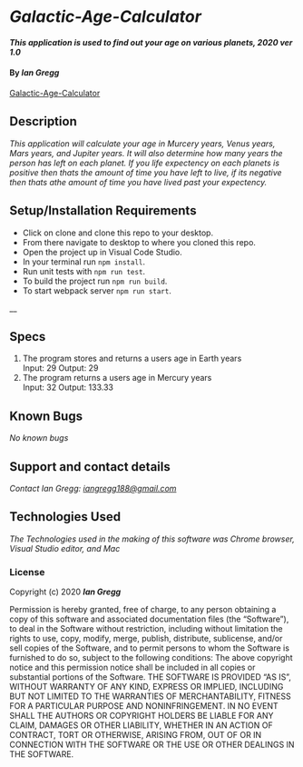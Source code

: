 # _Galactic-Age-Calculator_

#### _This application is used to find out your age on various planets, 2020 ver 1.0_

#### By _Ian Gregg_
[Galactic-Age-Calculator](https://github.com/oldgregg89/Super-Galactic-Age-Calculator)

## Description

_This application will calculate your age in Murcery years, Venus years, Mars years, and Jupiter years. It will also determine how many years the person has left on each planet. If you life expectency on each planets is positive then thats the amount of time you have left to live, if its negative then thats athe amount of time you have lived past your expectency._

## Setup/Installation Requirements


* Click on clone and clone this repo to your desktop.
* From there navigate to desktop to where you cloned this repo.
* Open the project up in Visual Code Studio.
* In your terminal run ```npm install```.
* Run unit tests with ```npm run test```.
* To build the project run ```npm run build```.
* To start webpack server ```npm run start```.

__

## Specs

1. The program stores and returns a users age in Earth years    
Input: 29
Output: 29
2. The program returns a users age in Mercury years     
Input: 32
Output: 133.33 


## Known Bugs

_No known bugs_

## Support and contact details

_Contact Ian Gregg: <iangregg188@gmail.com>_

## Technologies Used

_The Technologies used in the making of this software was Chrome browser, Visual Studio editor, and Mac_

### License

Copyright (c) 2020 **_Ian Gregg_**

Permission is hereby granted, free of charge, to any person obtaining a copy of this software and associated documentation files (the “Software”), to deal in the Software without restriction, including without limitation the rights to use, copy, modify, merge, publish, distribute, sublicense, and/or sell copies of the Software, and to permit persons to whom the Software is furnished to do so, subject to the following conditions:
The above copyright notice and this permission notice shall be included in all copies or substantial portions of the Software.
THE SOFTWARE IS PROVIDED “AS IS”, WITHOUT WARRANTY OF ANY KIND, EXPRESS OR IMPLIED, INCLUDING BUT NOT LIMITED TO THE WARRANTIES OF MERCHANTABILITY, FITNESS FOR A PARTICULAR PURPOSE AND NONINFRINGEMENT. IN NO EVENT SHALL THE AUTHORS OR COPYRIGHT HOLDERS BE LIABLE FOR ANY CLAIM, DAMAGES OR OTHER LIABILITY, WHETHER IN AN ACTION OF CONTRACT, TORT OR OTHERWISE, ARISING FROM, OUT OF OR IN CONNECTION WITH THE SOFTWARE OR THE USE OR OTHER DEALINGS IN THE SOFTWARE.
